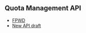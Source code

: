 Quota Management API
--------------------

* [FPWD](http://www.w3.org/TR/quota-api/)
* [New API draft](https://github.com/kinu/quota-api/blob/master/draft.md)
